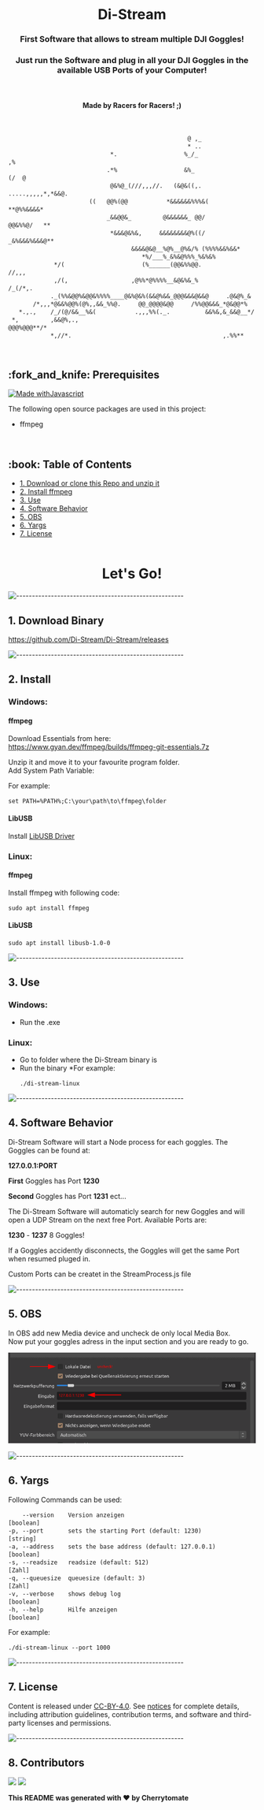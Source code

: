 <h1 align="center"> Di-Stream </h1>
<h3 align="center"> First Software that allows to stream multiple DJI Goggles! </h3>  
<h3 align="center"> Just run the Software and plug in all your DJI Goggles in the available USB Ports of your Computer! </h3> 
</br>
<h4 align="center"> Made by Racers for Racers! ;) </h4> 

</br>

                                                       @ ,_                          
                                                       * ..                          
                                 *.                   %_/_                        ,% 
                                .*%                   &%_                  (/  @     
                                 @&%@_(///,,,//.   (&@&((,.  .....,,,,,*,*&&@.       
                           ((   @@%(@@           *&&&&&&%%%&(          **@%%&&&&*    
                                _&&@@&_         @&&&&&&_ @@/             @@&%%@/   **
                                 *&&&@&%&,     &&&&&&&&@%((/      _&%&&&%&&&@**      
                                       &&&&@&@__%@%__@%&/% (%%%%&&%&&*               
                                          *%/___%_&%&@%%%_%&%&%                      
                 */(                      (%______(@@&%%@@.                //,,,     
                 ,/(,                  ,@%%*@%%%%__&@&%&_%            /_(/*,.        
                ._(%%&@@%&@@&%%%%____@&%@&%(&&@%&&_@@@&&&@&&@     .@&@%_&            
           /*,,,*@&&%@@%(@%,,&&_%%@.     @@_@@@@&@@     /%%@@&&&_*@&@@*%            
       *.,.,    /_/(@/&&__%&(           .,,,%%(._.          &&%&,&_&&@__*/         
     *,         ,&&@%,.,                                        @@@%@@@**/*         
                *,//*.                                           ,.%%**             


</br>


<!-- PREREQUISITES -->
<h2 id="prerequisites"> :fork_and_knife: Prerequisites</h2>

[![Made withJavascript](https://img.shields.io/badge/made%20with%20-Javscript-orange)](https://jupyter.org/try)


The following open source packages are used in this project:
* ffmpeg


</br>

<!-- TABLE OF CONTENTS -->
<h2 id="table-of-contents"> :book: Table of Contents</h2>

- [1. Download or clone this Repo and unzip it](#1-download-or-clone-this-repo-and-unzip-it)
- [2. Install ffmpeg](#2-install-ffmpeg)
- [3. Use](#3-use)
- [4. Software Behavior](#4-software-behavior)
- [5. OBS](#5-obs)
- [6. Yargs](#6-yargs)
- [7. License](#7-license)
  </br>
  </br>
<h1 align="center"> Let's Go!  </h1>

![-----------------------------------------------------](https://raw.githubusercontent.com/andreasbm/readme/master/assets/lines/rainbow.png)


## 1. Download Binary 

https://github.com/Di-Stream/Di-Stream/releases



![-----------------------------------------------------](https://raw.githubusercontent.com/andreasbm/readme/master/assets/lines/rainbow.png)

## 2. Install


### Windows:
#### ffmpeg
Download Essentials from here:  
https://www.gyan.dev/ffmpeg/builds/ffmpeg-git-essentials.7z

Unzip it and move it to your favourite program folder.  
Add System Path Variable:

For example:

   ```
   set PATH=%PATH%;C:\your\path\to\ffmpeg\folder
   ```
   
#### LibUSB
Install [LibUSB Driver](https://zadig.akeo.ie/)  

### Linux:
#### ffmpeg
Install ffmpeg with following code:
   ```
   sudo apt install ffmpeg
   ```

#### LibUSB
   ```
   sudo apt install libusb-1.0-0
   ```

![-----------------------------------------------------](https://raw.githubusercontent.com/andreasbm/readme/master/assets/lines/rainbow.png)
## 3. Use

### Windows:
* Run the .exe

### Linux:
* Go to folder where the Di-Stream binary is
* Run the binary
*For example:
   ```
   ./di-stream-linux
   ```


![-----------------------------------------------------](https://raw.githubusercontent.com/andreasbm/readme/master/assets/lines/rainbow.png)


## 4. Software Behavior
Di-Stream Software will start a Node process for each goggles. The Goggles can be found at:

**127.0.0.1:PORT**

**First** Goggles has Port **1230**

**Second** Goggles has Port **1231** ect...

The Di-Stream Software will automaticly search for new Goggles and will open a UDP Stream on  the next free Port.
Available Ports are:

**1230** - **1237** 8 Goggles!

If a Goggles accidently disconnects, the Goggles will get the same Port when resumed pluged in.

Custom Ports can be createt in the StreamProcess.js file

![-----------------------------------------------------](https://raw.githubusercontent.com/andreasbm/readme/master/assets/lines/rainbow.png)

## 5. OBS

In OBS add new Media device and uncheck de only local Media Box.  
Now put your goggles adress in the input section and you are ready to go.

![](https://github.com/Di-Stream/Di-Stream/blob/main/assets/obs_example.png)






![-----------------------------------------------------](https://raw.githubusercontent.com/andreasbm/readme/master/assets/lines/rainbow.png)

## 6. Yargs

Following Commands can be used:
   ```
       --version    Version anzeigen                                     [boolean]
  -p, --port       sets the starting Port (default: 1230)               [string]
  -a, --address    sets the base address (default: 127.0.0.1)           [boolean]
  -s, --readsize   readsize (default: 512)                              [Zahl]
  -q, --queuesize  queuesize (default: 3)                               [Zahl]
  -v, --verbose    shows debug log                                      [boolean]
  -h, --help       Hilfe anzeigen                                       [boolean]
  
   ```
For example:
   ```
   ./di-stream-linux --port 1000
   ```

![-----------------------------------------------------](https://raw.githubusercontent.com/andreasbm/readme/master/assets/lines/rainbow.png)

## 7. License

Content is released under [CC-BY-4.0](https://creativecommons.org/licenses/by/4.0/). See [notices](notices.md) for complete details, including attribution guidelines, contribution terms, and software and third-party licenses and permissions.

![-----------------------------------------------------](https://raw.githubusercontent.com/andreasbm/readme/master/assets/lines/rainbow.png)


## 8. Contributors


[![](https://github.com/Cherrytomate.png?size=50)](https://github.com/Cherrytomate)
[![](https://github.com/neilschuerch.png?size=50)](https://github.com/neilschuerch)


**This README was generated with ❤️ by Cherrytomate**





















